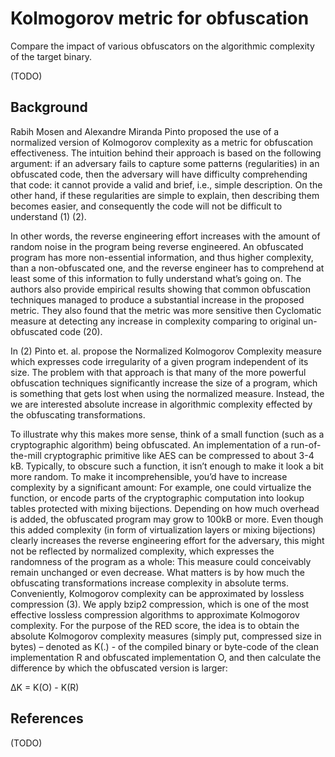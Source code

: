 # Kolmogorov metric for obfuscation

Compare the impact of various obfuscators on the algorithmic complexity of the target binary.

(TODO)

## Background

Rabih Mosen and Alexandre Miranda Pinto proposed the use of a normalized version of Kolmogorov complexity as a metric for obfuscation effectiveness. The intuition behind their approach is based on the following argument: if an adversary fails to capture some patterns (regularities) in an obfuscated code, then the adversary will have difficulty comprehending that code: it cannot provide a valid and brief, i.e., simple description. On the other hand, if these regularities are simple to explain, then describing them becomes easier, and consequently the code will not be difficult to understand (1) (2).

In other words, the reverse engineering effort increases with the amount of random noise in the program being reverse engineered. An obfuscated program has more non-essential information, and thus higher complexity, than a non-obfuscated one, and the reverse engineer has to comprehend at least some of this information to fully understand what’s going on. The authors also provide empirical results showing that common obfuscation techniques managed to produce a substantial increase in the proposed metric. They also found that the metric was more sensitive then Cyclomatic measure at detecting any increase in complexity comparing to original un-obfuscated code (20). 

In (2) Pinto et. al. propose the Normalized Kolmogorov Complexity measure which expresses code irregularity of a given program independent of its size. The problem with that approach is that many of the more powerful obfuscation techniques significantly increase the size of a program, which is something that gets lost when using the normalized measure.  Instead, the we are interested absolute increase in algorithmic complexity effected by the obfuscating transformations. 

To illustrate why this makes more sense, think of a small function (such as a cryptographic algorithm) being obfuscated. An implementation of a run-of-the-mill cryptographic primitive like AES can be compressed to about 3-4 kB. Typically, to obscure such a function, it isn’t enough to make it look a bit more random. To make it incomprehensible, you’d have to increase complexity by a significant amount: For example, one could virtualize the function, or encode parts of the cryptographic computation into lookup tables protected with mixing bijections. Depending on how much overhead is added, the obfuscated program may grow to 100kB or more. Even though this added complexity (in form of virtualization layers or mixing bijections) clearly increases the reverse engineering effort for the adversary, this might not be reflected by normalized complexity, which expresses the randomness of the program as a whole: This measure could conceivably remain unchanged or even decrease. What matters is by how much the obfuscating transformations increase complexity in absolute terms.
Conveniently, Kolmogorov complexity can be approximated by lossless compression (3). We apply bzip2 compression, which is one of the most effective lossless compression algorithms to approximate Kolmogorov complexity. For the purpose of the RED score, the idea is to obtain the absolute Kolmogorov complexity measures (simply put, compressed size in bytes) – denoted as K(.) - of the compiled binary or byte-code of the clean implementation R and obfuscated implementation O, and then calculate the difference by which the obfuscated version is larger:

ΔK = K(O) - K(R)

## References

(TODO)
